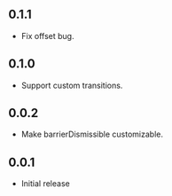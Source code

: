 ## 0.1.1

* Fix offset bug.

## 0.1.0

* Support custom transitions.

## 0.0.2

* Make barrierDismissible customizable.

## 0.0.1

* Initial release
